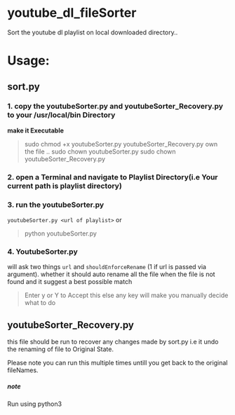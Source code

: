 # youtube_dl_fileSorter
Sort the youtube dl playlist on local downloaded directory..

# Usage:
## sort.py
### **1. copy the youtubeSorter.py and youtubeSorter_Recovery.py to your /usr/local/bin Directory**
 **make it Executable**
 
 >sudo chmod +x youtubeSorter.py youtubeSorter_Recovery.py
 own the file ..
 >sudo chown <username>  youtubeSorter.py
 >sudo chown <username> youtubeSorter_Recovery.py
 
 
### 2. open a **Terminal** and navigate to Playlist Directory(i.e Your current path is playlist directory)

### 3. run the youtubeSorter.py 
  
  ``` youtubeSorter.py <url of playlist> ```
    or 
  > python youtubeSorter.py
  
 
### 4. YoutubeSorter.py
  will ask two things ```url``` and ```shouldEnforceRename``` (1 if url is passed via argument).
  whether it should auto rename all the file when the file  is not found and it suggest a best possible match
  
  >Enter y or  Y to Accept this else any key will make you manually decide what to do
 
 ## youtubeSorter_Recovery.py
  
  this file should be run to recover any changes made by sort.py
  i.e it undo the renaming of file to Original State.
  
  Please note you can run this multiple times untill you get back to the original fileNames.
  
##### note

Run using python3
